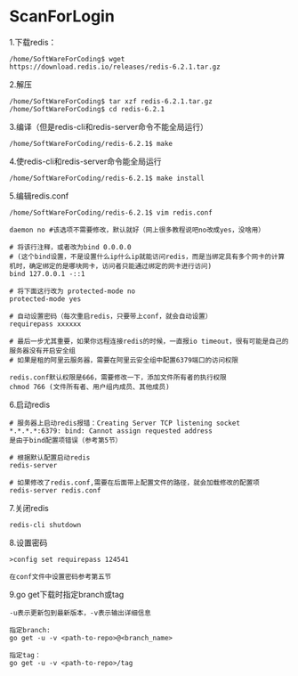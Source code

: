 # ScanForLogin

1.下载redis：
```text
/home/SoftWareForCoding$ wget https://download.redis.io/releases/redis-6.2.1.tar.gz
```

2.解压
```text
/home/SoftWareForCoding$ tar xzf redis-6.2.1.tar.gz
/home/SoftWareForCoding$ cd redis-6.2.1
```
3.编译（但是redis-cli和redis-server命令不能全局运行）
```text
/home/SoftWareForCoding/redis-6.2.1$ make
```

4.使redis-cli和redis-server命令能全局运行
```text
/home/SoftWareForCoding/redis-6.2.1$ make install
```

5.编辑redis.conf
```text
/home/SoftWareForCoding/redis-6.2.1$ vim redis.conf

daemon no #该选项不需要修改，默认就好（网上很多教程说吧no改成yes，没啥用）

# 将该行注释，或者改为bind 0.0.0.0 
# (这个bind设置，不是设置什么ip什么ip就能访问redis，而是当绑定具有多个网卡的计算机时，确定绑定的是哪块网卡，访问者只能通过绑定的网卡进行访问)
bind 127.0.0.1 -::1

# 将下面这行改为 protected-mode no
protected-mode yes

# 自动设置密码（每次重启redis，只要带上conf，就会自动设置）
requirepass xxxxxx

# 最后一步尤其重要，如果你远程连接redis的时候，一直报io timeout，很有可能是自己的服务器没有开启安全组
# 如果是租的阿里云服务器，需要在阿里云安全组中配置6379端口的访问权限

redis.conf默认权限是666，需要修改一下，添加文件所有者的执行权限
chmod 766 (文件所有者、用户组内成员、其他成员)
```

6.启动redis
```text
# 服务器上启动redis报错：Creating Server TCP listening socket *.*.*.*:6379: bind: Cannot assign requested address
是由于bind配置项错误（参考第5节）

# 根据默认配置启动redis
redis-server

# 如果修改了redis.conf,需要在后面带上配置文件的路径，就会加载修改的配置项
redis-server redis.conf
```

7.关闭redis
```text
redis-cli shutdown
```

8.设置密码
```text
>config set requirepass 124541

在conf文件中设置密码参考第五节
```

9.go get下载时指定branch或tag
```text
-u表示更新包到最新版本，-v表示输出详细信息

指定branch:
go get -u -v <path-to-repo>@<branch_name>

指定tag：
go get -u -v <path-to-repo>/tag

```